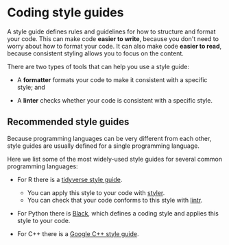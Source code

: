 # Coding style guides

A style guide defines rules and guidelines for how to structure and format your code.
This can make code **easier to write**, because you don't need to worry about how to format your code.
It can also make code **easier to read**, because consistent styling allows you to focus on the content.

There are two types of tools that can help you use a style guide:

- A **formatter** formats your code to make it consistent with a specific style; and

- A **linter** checks whether your code is consistent with a specific style.

## Recommended style guides

Because programming languages can be very different from each other, style guides are usually defined for a single programming language.

Here we list some of the most widely-used style guides for several common programming languages:

- For R there is a [tidyverse style guide](https://style.tidyverse.org/).
  - You can apply this style to your code with [styler](http://styler.r-lib.org/).
  - You can check that your code conforms to this style with [lintr](https://github.com/jimhester/lintr).

- For Python there is [Black](https://black.readthedocs.io/), which defines a coding style and applies this style to your code.

- For C++ there is a [Google C++ style guide](https://google.github.io/styleguide/cppguide.html).
